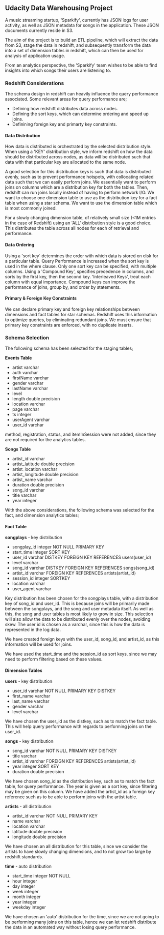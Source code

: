 ## Udacity Data Warehousing Project

A music streaming startup, 'Sparkify', currently has JSON logs for user activity, as well as JSON metadata for songs in the application. These JSON documents currently reside in S3. 

The aim of the project is to build an ETL pipeline, which will extract the data from S3, stage the data in redshift, and subsequently transform the data into a set of dimension tables in redshift, which can then be used for analysis of application usage. 

From an analytics perspective, the 'Sparkify' team wishes to be able to find insights into which songs their users are listening to.

### Redshift Considerations

The schema design in redshift can heavily influence the query performance associated. Some relevant areas for query performance are;

* Defining how redshift distributes data across nodes. 
* Defining the sort keys, which can determine ordering and speed up joins.
* Definining foreign key and primarty key constraints.

#### Data Distribution

How data is distributed is orchestrated by the selected distribution style. When using a 'KEY' distribution style, we inform redshift on how the data should be distributed across nodes, as data will be distributed such that data with that particular key are allocated to the same node. 

A good selection for this distribution keys is such that data is distributed evenly, such as to prevent performance hotspots, with collocating related data such that we can easily perform joins. We essentially want to perform joins on columns which are a distribution key for both the tables. Then, redshift can run joins locally instead of having to perform network I/O. We want to choose one dimension table to use as the distribution key for a fact table when using a star schema. We want to use the dimension table which is most commonly joined.

For a slowly changing dimension table, of relatively small size (<1M entries in the case of Redshift) using an 'ALL' distribution style is a good choice. This distributes the table across all nodes for each of retrieval and performance. 

#### Data Ordering

Using a 'sort key' determines the order with which data is stored on disk for a particular table. Query Performance is increased when the sort key is used in the where clause. Only one sort key can be specified, with multiple columns. Using a 'Compound Key', specifies precedence in columns, and sorts by the first key, then the second key. 'Interleaved Keys', treat each column with equal importance. Compound keys can improve the performance of joins, group by, and order by statements. 

#### Primary & Foreign Key Constraints

We can declare primary key and foreign key relationships between dimensions and fact tables for star schemas. Redshift uses this information to optimize queries, by eliminating redundant joins. We must ensure that primary key constraints are enforced, with no duplicate inserts.

### Schema Selection

The following schema has been selected for the staging tables;

**Events Table**

* artist varchar
* auth varchar
* firstName varchar 
* gender varchar 
* lastName varchar 
* level 
* length double precision
* location varchar 
* page varchar 
* ts integer
* userAgent varchar
* user_id varchar

method, registration, status, and itemInSession were not added, since they are not required for the analytics tables.

**Songs Table**

* artist_id varchar
* artist_latitude double precision
* artist_location varchar 
* artist_longitude double precision
* artist_name varchar 
* duration double precision
* song_id varchar 
* title varchar 
* year integer

With the above considerations, the following schema was selected for the fact, and dimension analytics tables;

#### Fact Table

**songplays** - key distribution

* songplay_id integer NOT NULL PRIMARY KEY
* start_time integer SORT KEY
* user_id varchar DISTKEY FOREIGN KEY REFERENCES users(user_id)
* level varchar
* song_id varchar DISTKEY FOREIGN KEY REFERENCES songs(song_id)
* artist_id varchar FOREIGN KEY REFERENCES artists(artist_id)
* session_id integer SORTKEY
* location varchar 
* user_agent varchar

Key distribution has been chosen for the songplays table, with a distribution key of song_id and user_id. This is because joins will be primarily made between the songplays, and the song and user metadata itself. As well as this, the song and user tables is most likely to grow in size. This selection will also allow the data to be distributed evenly over the nodes, avoiding skew. The user id is chosen as a varchar, since this is how the data is represented in the log data.

We have created foreign keys with the user_id, song_id, and artist_id, as this information will be used for joins. 

We have used the start_time and the session_id as sort keys, since we may need to perform filtering based on these values. 

#### Dimension Tables

**users** - key distribution

* user_id varchar NOT NULL PRIMARY KEY DISTKEY
* first_name varchar
* last_name varchar
* gender varchar
* level varchar

We have chosen the user_id as the distkey, such as to match the fact table. This will help query performance with regards to performing joins on the user_id. 

**songs** - key distribution

* song_id varchar NOT NULL PRIMARY KEY DISTKEY
* title varchar 
* artist_id varchar FOREIGN KEY REFERENCES artists(artist_id)
* year integer SORT KEY
* duration double precision

We have chosen song_id as the distribution key, such as to match the fact table, for query performance. The year is given as a sort key, since filtering may be given on this column. We have added the artist_id as a foreign key reference such as to be able to perform joins with the artist table.

**artists** - all distribution

* artist_id varchar NOT NULL PRIMARY KEY
* name varchar
* location varchar
* latitude double precision
* longitude double precision 

We have chosen an all distribution for this table, since we consider the artists to have slowly changing dimensions, and to not grow too large by redshift standards.

**time** - auto distribution

* start_time integer NOT NULL
* hour integer 
* day integer
* week integer
* month integer 
* year integer 
* weekday integer

We have chosen an 'auto' distribution for the time, since we are not going to be performing many joins on this table, hence we can let redshift distribute the data in an automated way without losing query performance. 


